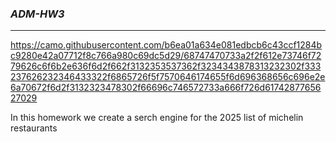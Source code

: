 ### ***ADM-HW3***
---
https://camo.githubusercontent.com/b6ea01a634e081edbcb6c43ccf1284bc9280e42a07712f8c766a980c69dc5d29/68747470733a2f2f612e73746f7279626c6f6b2e636f6d2f662f3132353537362f3234343878313232302f333237626232346433322f6865726f5f7570646174655f6d696368656c696e2e6a70672f6d2f3132323478302f66696c746572733a666f726d6174287765627029

In this homework we create a serch engine for the 2025 list of michelin restaurants
